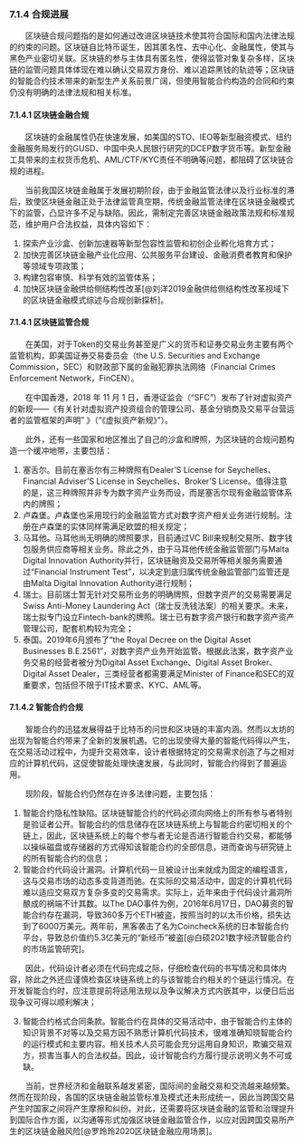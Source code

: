 ### 7.1.4 合规进展

&emsp;&emsp;区块链合规问题指的是如何通过改进区块链技术使其符合国际和国内法律法规的约束的问题。区块链自比特币诞生，因其匿名性、去中心化、金融属性，使其与黑色产业密切关联。区块链的参与主体具有匿名性，使得监管对象复杂多样，区块链的监管问题具体体现在难以确认交易双方身份、难以追踪黑钱的轨迹等；区块链的智能合约技术带来的新型生产关系前景广阔，但使用智能合约构造的合同和约束仍没有明确的法律法规和相关标准。

#### 7.1.4.1 区块链金融合规

&emsp;&emsp;区块链的金融属性仍在快速发展，如美国的STO、IEO等新型融资模式、纽约金融服务局发行的GUSD、中国中央人民银行研究的DCEP数字货币等。新型金融工具带来的主权货币危机、AML/CTF/KYC责任不明确等问题，都阻碍了区块链合规的进程。

&emsp;&emsp;当前我国区块链金融属于发展初期阶段，由于金融监管法律以及行业标准的滞后，致使区块链金融正处于法律监管真空期，传统金融监管法律在区块链金融模式下的监管，凸显许多不足与缺陷。因此，需制定完善区块链金融政策法规和标准规范，维护用户合法权益，具体内容如下：

1. 探索产业沙盒、创新加速器等新型包容性监管和初创企业孵化培育方式；
2. 加快完善区块链金融产业化应用、公共服务平台建设、金融消费者教育和保护等领域专项政策；
3. 构建包容审慎、科学有效的监管体系；
4. 加快区块链金融供给侧结构性改革[@刘洋2019金融供给侧结构性改革视域下的区块链金融模式综述与合规创新探析]。


#### 7.1.4.1 区块链监管合规

&emsp;&emsp;在美国，对于Token的交易业务甚至是广义的货币和证券交易业务主要有两个监管机构，即美国证券交易委员会（the U.S. Securities and Exchange Commission，SEC）和财政部下属的金融犯罪执法网络（Financial Crimes Enforcement Network，FinCEN）。

&emsp;&emsp;在中国香港，2018 年 11 月 1 日，香港证监会（“SFC”）发布了针对虚拟资产的新规——《有关针对虚拟资产投资组合的管理公司、基金分销商及交易平台营运者的监管框架的声明” 》（“《虚拟资产新规》”）。

&emsp;&emsp;此外，还有一些国家和地区推出了自己的沙盒和牌照，为区块链的合规问题构造一个缓冲地带，主要包括：

1. 塞舌尔。目前在塞舌尔有三种牌照有Dealer’S License for Seychelles、Financial Adviser’S License in Seychelles、Broker’S License。值得注意的是，这三种牌照并非专为数字资产业务而设，而是塞舌尔现有金融监管体系内的牌照；
2. 卢森堡。卢森堡也采用现行的金融监管方式对数字资产相关业务进行规制。注册在卢森堡的实体同样需满足欧盟的相关规定；
3. 马耳他。马耳他尚无明确的牌照要求，目前通过VC Bill来规制交易所、数字钱包服务供应商等相关业务。除此之外，由于马耳他传统金融监管部门与Malta Digital Innovation Authority并行，区块链融资及交易所等相关服务需要通过“Financial Instrument Test”，以决定到底归属传统金融监管部门监管还是由Malta Digital Innovation Authority进行规制；
4. 瑞士。目前瑞士暂无针对交易所业务的明确牌照，但数字资产的交易需要满足Swiss Anti-Money Laundering Act（瑞士反洗钱法案）的相关要求。未来，瑞士拟专门设立Fintech-bank的牌照。瑞士已有数字资产银行和数字资产资产管理公司，配套机构较为完全；
5. 泰国。2019年6月颁布了“the Royal Decree on the Digital Asset Businesses B.E.2561”，对数字资产业务开始监管。根据此法案，数字资产业务交易的经营者被分为Digital Asset Exchange、Digital Asset Broker、Digital Asset Dealer，三类经营者都需要满足Minister of Finance和SEC的双重要求，包括但不限于IT技术要求、KYC、AML等。


#### 7.1.4.2 智能合约合规
&emsp;&emsp;智能合约的迅猛发展得益于比特币的问世和区块链的丰富内涵。然而以太坊的出现为智能合约带来了全新的发展机遇。它的出现使得大量的智能代码得以产生，在交易活动过程中，为提升交易效率，设计者根据特定的交易需求创造了与之相对应的计算机代码，这促使智能处理快速发展，与此同时，智能合约得到了普遍运用。

&emsp;&emsp;现阶段，智能合约仍然存在许多法律问题，主要包括：

1. 智能合约隐私性缺陷。区块链智能合约的代码必须向网络上的所有参与者特别是验证者公开。智能合约的信息储存在区块链系统上与智能合约密切相关的个链上，因此，区块链系统上的每个参与者无论是否进行智能合约交易，都能够以操纵磁盘或存储器的方式得知该智能合约的全部信息，进而查询与研究链上的所有智能合约的信息；
2. 智能合约代码设计漏洞。计算机代码一旦被设计出来就成为固定的编程语言，这与交易市场的动态多变背道而驰。在实际的交易活动中，固定的计算机代码难以适应交易双方复杂多变的交易需求。实际上，近年来由于代码设计漏洞所酿成的祸端不计其数。以The DAO事件为例，2016年6月17日，DAO募资的智能合约存在漏洞，导致360多万个ETH被盗，按照当时的以太币价格，损失达到了6000万美元。两年前，黑客袭击了名为Coincheck系统的日本智能合约平台，导致总价值约5.3亿美元的“新经币”被盗[@白硕2021数字经济智能合约的市场监管研究]。

&emsp;&emsp;因此，代码设计者必须在代码完成之际，仔细检查代码的书写情况和具体内容，除此之外还应谨慎检查区块链系统上的与该智能合约相关的个链运行情况。在开发智能合约时，应注意提前将适用法规以及争议解决方式内嵌其中，以便日后出现争议可得以顺利解决；

3. 智能合约格式合同条款。智能合约在具体的交易活动中，由于智能合约主体的知识背景不对等以及交易方因不熟悉计算机代码技术，很难准确知晓智能合约的运行模式和主要内容。相关技术人员可能会充分运用自身知识，欺骗交易双方，损害当事人的合法权益。因此，设计智能合约方履行提示说明义务不可或缺。

&emsp;&emsp;当前，世界经济和金融联系越发紧密，国际间的金融交易和交流越来越频繁。然而在现阶段，各国的区块链金融监管标准及模式还未形成统一，因此当跨国交易产生时国家之间将产生摩擦和纠纷。对此，还需要将区块链金融的监管和治理提升到国际合作方面，以沟通等形式加强区块链金融监管合作，以应对因跨国交易所产生的区块链金融风险[@罗玲玲2020区块链金融应用场景]。